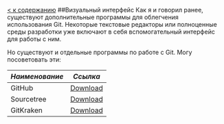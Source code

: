 [< к содержанию](readme.md/)
##Визуальный интерфейс
Как я и говорил ранее, существуют дополнительные программы для облегчения использования Git. Некоторые текстовые редакторы или полноценные среды разработки уже включают в себя вспомогательный интерфейс для работы с ним.

Но существуют и отдельные программы по работе с Git. Могу посоветовать эти:

_Наименование_ | _Ссылка_
:---------- | :--------:
GitHub | [Download](https://desktop.github.com)
Sourcetree| [Download](https://www.sourcetreeapp.com)
GitKraken| [Download](https://www.gitkraken.com)
